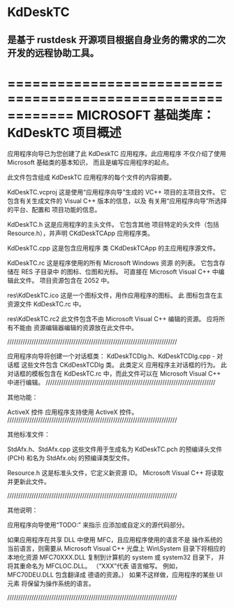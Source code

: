 # KdDeskTC
## 是基于 rustdesk 开源项目根据自身业务的需求的二次开发的远程协助工具。


============================================================
    MICROSOFT 基础类库： KdDeskTC 项目概述
============================================================

应用程序向导已为您创建了此 KdDeskTC 应用程序。此应用程序
不仅介绍了使用 Microsoft 基础类的基本知识，
而且是编写应用程序的起点。

此文件包含组成 KdDeskTC 应用程序的每个文件的内容摘要。

KdDeskTC.vcproj
    这是使用“应用程序向导”生成的 VC++ 项目的主项目文件。 
    它包含有关生成文件的 Visual C++ 版本的信息，以及
    有关用“应用程序向导”所选择的平台、配置和
    项目功能的信息。

KdDeskTC.h
    这是应用程序的主头文件。  它包含其他
    项目特定的头文件（包括 Resource.h），并声明
    CKdDeskTCApp 应用程序类。

KdDeskTC.cpp
    这是包含应用程序
    类 CKdDeskTCApp 的主应用程序源文件。

KdDeskTC.rc
    这是程序使用的所有 Microsoft Windows 资源
    的列表。  它包含存储在 RES 子目录中
    的图标、位图和光标。  可直接在 Microsoft 
    Visual C++ 中编辑此文件。 项目资源包含在 2052 中。

res\KdDeskTC.ico
    这是一个图标文件，用作应用程序的图标。  此
    图标包含在主资源文件 KdDeskTC.rc 中。

res\KdDeskTC.rc2
    此文件包含不由 Microsoft 
    Visual C++ 编辑的资源。 应将所有不能由
    资源编辑器编辑的资源放在此文件中。

/////////////////////////////////////////////////////////////////////////////

应用程序向导将创建一个对话框类：
KdDeskTCDlg.h、KdDeskTCDlg.cpp - 对话框
    这些文件包含 CKdDeskTCDlg 类。  此类定义
    应用程序主对话框的行为。  此对话框的模板包含在 
    KdDeskTC.rc 中，而此文件可以在 Microsoft Visual C++ 中进行编辑。
/////////////////////////////////////////////////////////////////////////////

其他功能：

ActiveX 控件
    应用程序支持使用 ActiveX 控件。
/////////////////////////////////////////////////////////////////////////////

其他标准文件：

StdAfx.h、StdAfx.cpp
    这些文件用于生成名为 KdDeskTC.pch 的预编译头文件 (PCH)
    和名为 StdAfx.obj 的预编译类型文件。

Resource.h
    这是标准头文件，它定义新资源 ID。
    Microsoft Visual C++ 将读取并更新此文件。

/////////////////////////////////////////////////////////////////////////////

其他说明：

应用程序向导使用“TODO:” 来指示
应添加或自定义的源代码部分。

如果应用程序在共享 DLL 中使用 MFC，且应用程序使用的语言不是
操作系统的当前语言，则需要从 Microsoft Visual C++ 光盘上 
Win\System 目录下将相应的本地化资源 MFC70XXX.DLL 
复制到计算机的 system 或 system32 目录下，
并将其重命名为 MFCLOC.DLL。  （“XXX”代表
语言缩写。  例如，MFC70DEU.DLL 包含翻译成
德语的资源。）  如果不这样做，应用程序的某些 UI 元素
将保留为操作系统的语言。

/////////////////////////////////////////////////////////////////////////////
